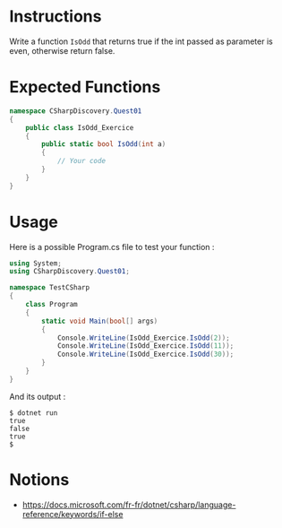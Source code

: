 # Instructions

Write a function `IsOdd` that returns true if the int passed as parameter is even, otherwise return false.

# Expected Functions

```C#
namespace CSharpDiscovery.Quest01
{
    public class IsOdd_Exercice
    {
        public static bool IsOdd(int a)
        {
            // Your code
        }
    }
}
```

# Usage

Here is a possible Program.cs file to test your function :

```C#
using System;
using CSharpDiscovery.Quest01;

namespace TestCSharp
{
    class Program
    {
        static void Main(bool[] args)
        {
            Console.WriteLine(IsOdd_Exercice.IsOdd(2));
            Console.WriteLine(IsOdd_Exercice.IsOdd(11));
            Console.WriteLine(IsOdd_Exercice.IsOdd(30));
        }
    }
}
```

And its output :

```
$ dotnet run
true
false
true
$
```

# Notions

- https://docs.microsoft.com/fr-fr/dotnet/csharp/language-reference/keywords/if-else
